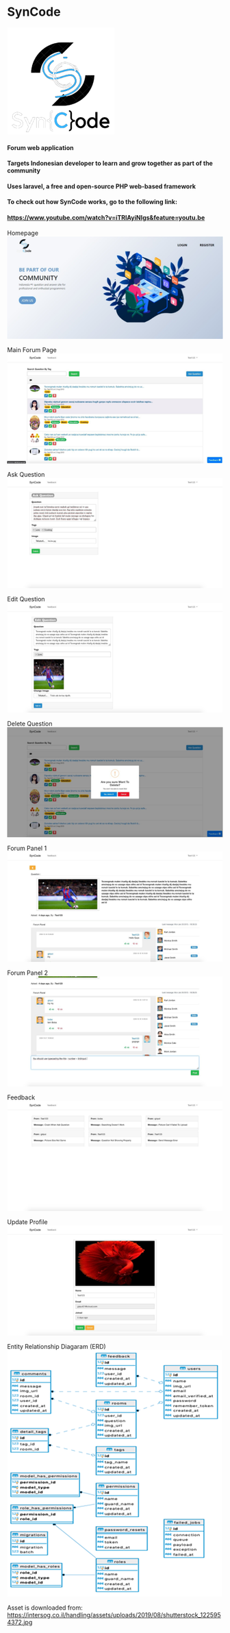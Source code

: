 # SynCode

<img src="https://github.com/luisindracahya/SynCode/blob/master/public/assets/LOGO.png" alt="SynCode" width="250" height="250">

#### Forum web application
#### Targets Indonesian developer to learn and grow together as part of the community
#### Uses laravel, a free and open-source PHP web-based framework

#### To check out how SynCode works, go to the following link:
#### https://www.youtube.com/watch?v=iTRlAyiNIgs&feature=youtu.be

Homepage
![](https://github.com/luisindracahya/SynCode/blob/master/public/assets/1.jpg?raw=true)

Main Forum Page
![](https://github.com/luisindracahya/SynCode/blob/master/public/assets/2.jpg?raw=true)

Ask Question
![](https://github.com/luisindracahya/SynCode/blob/master/public/assets/3.jpg?raw=true)

Edit Question
![](https://github.com/luisindracahya/SynCode/blob/master/public/assets/4.jpg?raw=true)

Delete Question
![](https://github.com/luisindracahya/SynCode/blob/master/public/assets/5.jpg?raw=true)

Forum Panel 1
![](https://github.com/luisindracahya/SynCode/blob/master/public/assets/6.jpg?raw=true)

Forum Panel 2
![](https://github.com/luisindracahya/SynCode/blob/master/public/assets/7.jpg?raw=true)

Feedback
![](https://github.com/luisindracahya/SynCode/blob/master/public/assets/8.jpg?raw=true)

Update Profile
![](https://github.com/luisindracahya/SynCode/blob/master/public/assets/10.jpg?raw=true)

Entity Relationship Diagaram (ERD)
![](https://github.com/luisindracahya/SynCode/blob/master/public/assets/erd.png?raw=true)

Asset is downloaded from:
https://intersog.co.il/handling/assets/uploads/2019/08/shutterstock_1225954372.jpg


